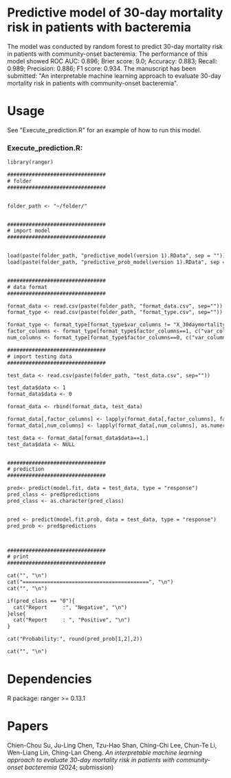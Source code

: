 # Predictive model of 30-day mortality risk in patients with bacteremia
The model was conducted by random forest to predict 30-day mortality risk in patients with community-onset bacteremia. The performance of this model showed ROC AUC: 0.896; Brier score: 9.0; Accuracy: 0.883; Recall: 0.989; Precision: 0.886; F1 score: 0.934.
The manuscript has been submitted: "An interpretable machine learning approach to evaluate 30-day mortality risk in patients with community-onset bacteremia".

# Usage
See "Execute_prediction.R" for an example of how to run this model.
### Execute_prediction.R:
```diff
library(ranger)

################################
# folder
################################


folder_path <- "~/folder/"


################################
# import model
################################


load(paste(folder_path, "predictive_model(version 1).RData", sep = ""))
load(paste(folder_path, "predictive_prob_model(version 1).RData", sep = ""))


################################
# data format
################################

format_data <- read.csv(paste(folder_path, "format_data.csv", sep=""))
format_type <- read.csv(paste(folder_path, "format_type.csv", sep=""))

format_type <- format_type[format_type$var_columns != "X_30daymortality",]
factor_columns <- format_type[format_type$factor_columns==1, c("var_columns")]
num_columns <- format_type[format_type$factor_columns==0, c("var_columns")]

################################
# import testing data
################################

test_data <- read.csv(paste(folder_path, "test_data.csv", sep=""))

test_data$data <- 1
format_data$data <- 0

format_data <- rbind(format_data, test_data)

format_data[,factor_columns] <- lapply(format_data[,factor_columns], factor)
format_data[,num_columns] <- lapply(format_data[,num_columns], as.numeric)

test_data <- format_data[format_data$data==1,]
test_data$data <- NULL


################################
# prediction
################################

pred<- predict(model.fit, data = test_data, type = "response")
pred_class <- pred$predictions
pred_class <- as.character(pred_class)


pred <- predict(model.fit.prob, data = test_data, type = "response")
pred_prob <- pred$predictions



################################
# print 
################################

cat("", "\n")
cat("=========================================", "\n")
cat("", "\n")

if(pred_class == "0"){
  cat("Report     :", "Negative", "\n")
}else{
  cat("Report     : ", "Positive", "\n")
}

cat("Probability:", round(pred_prob[1,2],2))

cat("", "\n")

```

# Dependencies
R package: ranger >= 0.13.1
# Papers
Chien-Chou Su, Ju-Ling Chen, Tzu-Hao Shan, Ching-Chi Lee, Chun-Te Li, Wen-Liang Lin, Ching-Lan Cheng. *An interpretable machine learning approach to evaluate 30-day mortality risk in patients with community-onset bacteremia* (2024; submission)

